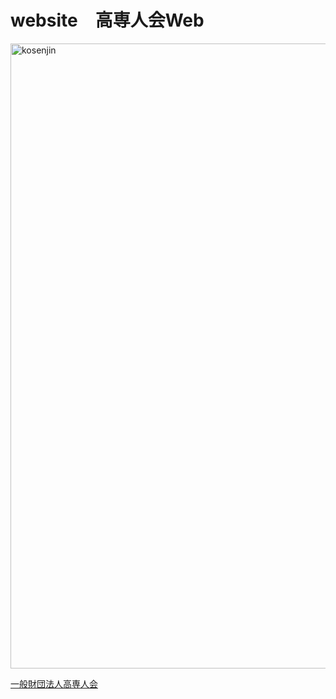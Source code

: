 # website　高専人会Web

<img width="1000" alt="kosenjin" src="https://user-images.githubusercontent.com/1715217/170446369-66a7ee48-b39a-4d6f-8ae6-6d9a6573db81.png">

[一般財団法人高専人会](https://kosenjin.github.io/)
